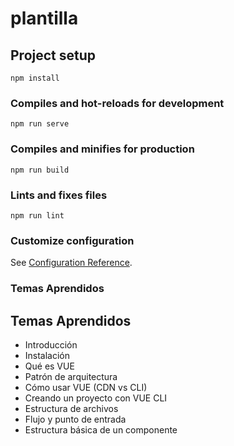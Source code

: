 # plantilla

## Project setup
```
npm install
```

### Compiles and hot-reloads for development
```
npm run serve
```

### Compiles and minifies for production
```
npm run build
```

### Lints and fixes files
```
npm run lint
```

### Customize configuration
See [Configuration Reference](https://cli.vuejs.org/config/).
### Temas Aprendidos

## Temas Aprendidos
* Introducción
*  Instalación
*  Qué es VUE
*  Patrón de arquitectura
*  Cómo usar VUE (CDN vs CLI)
*  Creando un proyecto con VUE CLI
*  Estructura de archivos
*  Flujo y punto de entrada
*  Estructura básica de un componente

